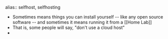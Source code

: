 ---
---

alias:: selfhost, selfhosting

- Sometimes means things you can install yourself -- like any open source software -- and sometimes it means running it from a [[Home Lab]]
- That is, some people will say, "don't use a cloud host"
-